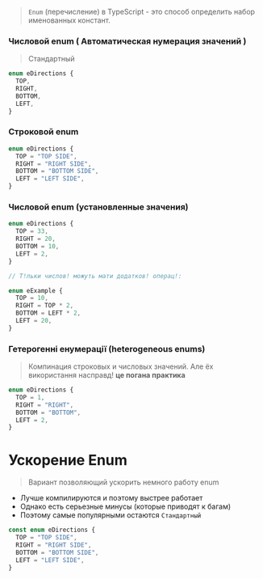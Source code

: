 



> `Enum` (перечисление) в TypeScript - это способ определить набор именованных констант.

### Числовой enum ( Автоматическая нумерация значений )

> Стандартный

```ts
enum eDirections {
  TOP,
  RIGHT,
  BOTTOM,
  LEFT,
}
```

### Строковой enum

```ts
enum eDirections {
  TOP = "TOP SIDE",
  RIGHT = "RIGHT SIDE",
  BOTTOM = "BOTTOM SIDE",
  LEFT = "LEFT SIDE",
}
```

### Числовой enum (установленные значения)

```ts
enum eDirections {
  TOP = 33,
  RIGHT = 20,
  BOTTOM = 10,
  LEFT = 2,
}

// Т!льки числов! можуть мати додатков! операц!:

enum eExample {
  TOP = 10,
  RIGHT = TOP * 2,
  BOTTOM = LEFT * 2,
  LEFT = 20,
}
```

### Гетерогенні енумерації (heterogeneous enums)

> Компинация строковых и числовых значений. Але ёх використання насправд! **це погана практика**

```ts
enum eDirections {
  TOP = 1,
  RIGHT = "RIGHT",
  BOTTOM = "BOTTOM",
  LEFT = 2,
}
```

# Ускорение Enum

> Вариант позволяющий ускорить немного работу enum

- Лучше компилируются и поэтому выстрее работает
- Однако есть серьезные минусы (которые приводят к багам)
- Поэтому самые популярными остаются `Стандартный`

```ts
const enum eDirections {
  TOP = "TOP SIDE",
  RIGHT = "RIGHT SIDE",
  BOTTOM = "BOTTOM SIDE",
  LEFT = "LEFT SIDE",
}
```
